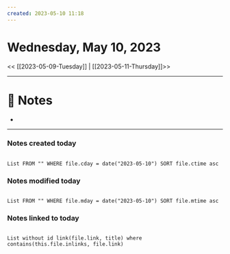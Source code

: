 ```yaml
---
created: 2023-05-10 11:18
---
```


# Wednesday, May 10, 2023

<< [[2023-05-09-Tuesday]] | [[2023-05-11-Thursday]]>>

---

# 📝 Notes
- 

---

### Notes created today

```dataview

List FROM "" WHERE file.cday = date("2023-05-10") SORT file.ctime asc

```

### Notes modified today

```dataview

List FROM "" WHERE file.mday = date("2023-05-10") SORT file.mtime asc

```

### Notes linked to today

```dataview 

List without id link(file.link, title) where contains(this.file.inlinks, file.link)

```